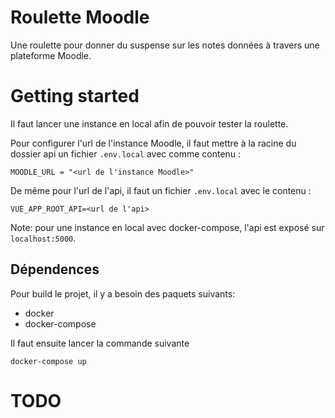Roulette Moodle
===============

Une roulette pour donner du suspense sur les notes données à travers une plateforme Moodle.

# Getting started

Il faut lancer une instance en local afin de pouvoir tester la roulette.

Pour configurer l'url de l'instance Moodle, il faut mettre à la racine du dossier api un fichier `.env.local` avec comme contenu :
```
MOODLE_URL = "<url de l'instance Moodle>"
```

De même pour l'url de l'api, il faut un fichier `.env.local` avec le contenu :
```
VUE_APP_ROOT_API=<url de l'api>
```

Note: pour une instance en local avec docker-compose, l'api est exposé sur `localhost:5000`.

## Dépendences

Pour build le projet, il y a besoin des paquets suivants:
- docker
- docker-compose

Il faut ensuite lancer la commande suivante

```
docker-compose up
```

# TODO
